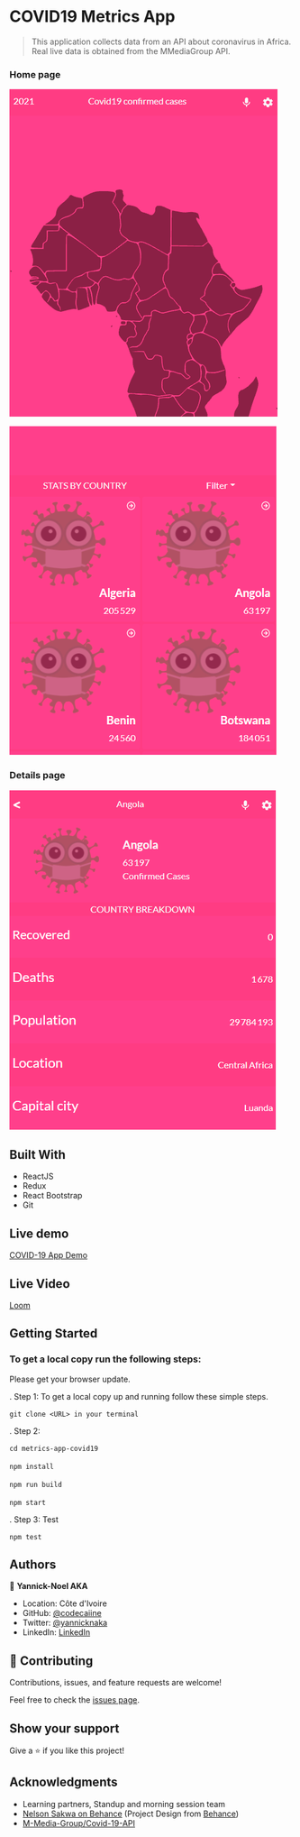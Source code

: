 # COVID19 Metrics App
> This application collects data from an API about coronavirus in Africa. Real live data is obtained from the MMediaGroup API.

### Home page
![screenshot](./src/assets/images/covid.PNG)

![screenshot](./src/assets/images/covid1.PNG)

### Details page
![screenshot](./src/assets/images/covid3.PNG)

## Built With

- ReactJS
- Redux
- React Bootstrap
- Git 

## Live demo

[COVID-19 App Demo](https://covid19-metrics-app-aka.netlify.app/)

## Live Video 

[Loom](https://www.loom.com/share/ed5f10ee5a29485f9767e57d35bedb2c)

## Getting Started

### To get a local copy run the following steps:

Please get your browser update.

. Step 1:  To get a local copy up and running follow these simple steps.
   ```
   git clone <URL> in your terminal
   ```

. Step 2: 
   ```
   cd metrics-app-covid19

   npm install

   npm run build

   npm start 
   ```

. Step 3: Test 
   ```
   npm test 
   ```


## Authors

👤 **Yannick-Noel AKA**

- Location: Côte d'Ivoire
- GitHub: [@codecaiine](https://github.com/codecaiine)
- Twitter: [@yannicknaka](https://twitter.com/yannicknaka)
- LinkedIn: [LinkedIn](https://www.linkedin.com/in/yannick-no%C3%ABl-aka/)

## 🤝 Contributing

Contributions, issues, and feature requests are welcome!

Feel free to check the [issues page](https://github.com/codecaiine/metrics-app-covid19/issues).

## Show your support

Give a ⭐️ if you like this project!

## Acknowledgments

- Learning partners, Standup and morning session team
- [Nelson Sakwa on Behance](https://www.behance.net/sakwadesignstudio) (Project Design from [Behance](https://www.behance.net/gallery/31579789/Ballhead-App-(Free-PSDs)))
- [M-Media-Group/Covid-19-API](https://github.com/M-Media-Group/Covid-19-API)